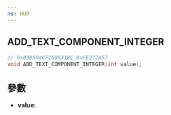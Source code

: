 ```yaml
---
ns: HUD
---
```

## ADD_TEXT_COMPONENT_INTEGER

```c
// 0x03B504CF259931BC 0xFE272A57
void ADD_TEXT_COMPONENT_INTEGER(int value);
```


## 參數
* **value**: 

